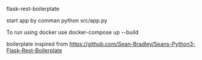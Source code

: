 flask-rest-boilerplate

start app by comman python src/app.py


To run using docker use docker-compose up --build

boilerplate inspired from https://github.com/Sean-Bradley/Seans-Python3-Flask-Rest-Boilerplate